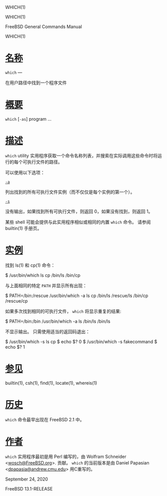   WHICH(1)  

WHICH(1)

FreeBSD General Commands Manual

WHICH(1)

[名称](#__u540D___u79F0_)
=======================

`which` —

在用户路径中找到一个程序文件

[概要](#__u6982___u8981_)
=======================

`which` \[`-as`\] program ...

[描述](#__u63CF___u8FF0_)
=======================

`which` utility 实用程序获取一个命令名称列表，并搜索在实际调用这些命令时将运行的每个可执行文件的路径。

可以使用以下选项：

[`-a`](#a)

列出找到的所有可执行文件实例（而不仅仅是每个实例的第一个）。

[`-s`](#s)

没有输出，如果找到所有可执行文件，则返回 0，如果没有找到，则返回 1。

某些 shell 可能会提供与此实用程序相似或相同的内置 `which` 命令。 请参阅 builtin(1) 手册页。

[实例](#__u5B9E___u4F8B_)
=======================

找到 ls(1) 和 cp(1) 命令：

$ /usr/bin/which ls cp /bin/ls /bin/cp 

与上面相同的特定 `PATH` 并显示所有出现：

$ PATH=/bin:/rescue /usr/bin/which -a ls cp /bin/ls /rescue/ls /bin/cp /rescue/cp 

如果多次找到相同的可执行文件， `which` 将显示重复的结果:

$ PATH=/bin:/bin /usr/bin/which -a ls /bin/ls /bin/ls 

不显示输出。 只需使用适当的返回码退出：

$ /usr/bin/which -s ls cp $ echo $? 0 $ /usr/bin/which -s fakecommand $ echo $? 1 

[参见](#__u53C2___u89C1_)
=======================

builtin(1), csh(1), find(1), locate(1), whereis(1)

[历史](#__u5386___u53F2_)
=======================

`which` 命令最早出现在 FreeBSD 2.1 中。

[作者](#__u4F5C___u8005_)
=======================

`which` 实用程序最初是用 Perl 编写的，由 Wolfram Schneider <[wosch@FreeBSD.org](mailto:wosch@FreeBSD.org)\>. 贡献。 `which` 的当前版本是由 Daniel Papasian <[dpapasia@andrew.cmu.edu](mailto:dpapasia@andrew.cmu.edu)\> 用C重写的。

September 24, 2020

FreeBSD 13.1-RELEASE